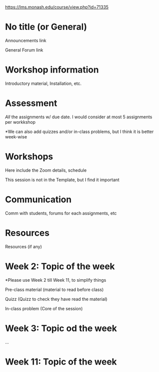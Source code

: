https://lms.monash.edu/course/view.php?id=71335


# No title (or General)

Announcements link

General Forum link

# Workshop information

Introductory material, Installation, etc.

# Assessment

*All* the assignments w/ due date. I would consider at most 5 assignments per workkshop

*We can also add quizzes and/or in-class problems, but I think it is better week-wise

# Workshops

Here include the Zoom details, schedule

This session is not in the Template, but I find it important

# Communication

Comm with students, forums for each assignments, etc

# Resources

Resources (if any)

# Week 2: Topic of the week

*Please use Week 2 till Week 11, to simplify things

Pre-class material (material to read before class)

Quizz (Quizz to check they have read the material)

In-class problem (Core of the session)

# Week 3: Topic od the week

...

# Week 11: Topic of the week


